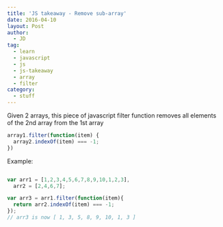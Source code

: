 ```yaml
---
title: 'JS takeaway - Remove sub-array'
date: 2016-04-10
layout: Post
author:
  - JD
tag:
  - learn
  - javascript
  - js
  - js-takeaway
  - array
  - filter
category:
  - stuff
---
```


Given 2 arrays, this piece of javascript filter function removes all elements of the 2nd array from the 1st array

```javascript
array1.filter(function(item) {
  array2.indexOf(item) === -1;
})
```

Example:

```javascript

var arr1 = [1,2,3,4,5,6,7,8,9,10,1,2,3],
  arr2 = [2,4,6,7];

var arr3 = arr1.filter(function(item){ 
  return arr2.indexOf(item) === -1; 
});
// arr3 is now [ 1, 3, 5, 8, 9, 10, 1, 3 ]

```
